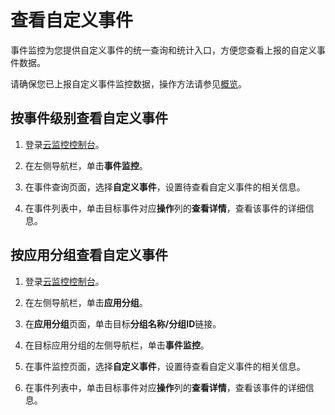 # 查看自定义事件

事件监控为您提供自定义事件的统一查询和统计入口，方便您查看上报的自定义事件数据。

请确保您已上报自定义事件监控数据，操作方法请参见[概览](/intl.zh-CN/事件监控/自定义事件/上报事件监控数据/概览.md)。

## 按事件级别查看自定义事件

1.  登录[云监控控制台](https://cms-intl.console.aliyun.com)。

2.  在左侧导航栏，单击**事件监控**。

3.  在事件查询页面，选择**自定义事件**，设置待查看自定义事件的相关信息。

4.  在事件列表中，单击目标事件对应**操作**列的**查看详情**，查看该事件的详细信息。


## 按应用分组查看自定义事件

1.  登录[云监控控制台](https://cms-intl.console.aliyun.com)。

2.  在左侧导航栏，单击**应用分组**。

3.  在**应用分组**页面，单击目标**分组名称/分组ID**链接。

4.  在目标应用分组的左侧导航栏，单击**事件监控**。

5.  在事件监控页面，选择**自定义事件**，设置待查看自定义事件的相关信息。

6.  在事件列表中，单击目标事件对应**操作**列的**查看详情**，查看该事件的详细信息。


